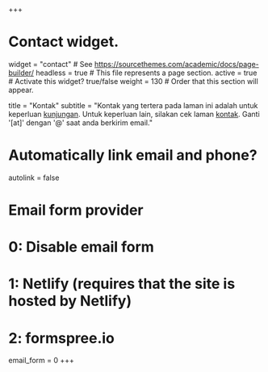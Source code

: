 +++
# Contact widget.
widget = "contact"  # See https://sourcethemes.com/academic/docs/page-builder/
headless = true  # This file represents a page section.
active = true  # Activate this widget? true/false
weight = 130  # Order that this section will appear.

title = "Kontak"
subtitle = "Kontak yang tertera pada laman ini adalah untuk keperluan [kunjungan](/kunjungan/). Untuk keperluan lain, silakan cek laman [kontak](/kontak/). Ganti '[at]' dengan '@' saat anda berkirim email."

# Automatically link email and phone?
autolink = false

# Email form provider
#   0: Disable email form
#   1: Netlify (requires that the site is hosted by Netlify)
#   2: formspree.io
email_form = 0
+++

